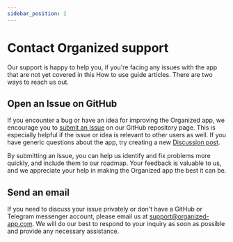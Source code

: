 ```yaml
---
sidebar_position: 2
---
```


# Contact Organized support

Our support is happy to help you, if you're facing any issues with the app that are not yet covered in this How to use guide articles. There are two ways to reach us out.

## Open an Issue on GitHub

If you encounter a bug or have an idea for improving the Organized app, we encourage you to [submit an Issue](https://github.com/sws2apps/organized-app/issues/new/choose) on our GitHub repository page. This is especially helpful if the issue or idea is relevant to other users as well. If you have generic questions about the app, try creating a new [Discussion post](https://github.com/sws2apps/organized-app/discussions).

By submitting an Issue, you can help us identify and fix problems more quickly, and include them to our roadmap. Your feedback is valuable to us, and we appreciate your help in making the Organized app the best it can be.

## Send an email

If you need to discuss your issue privately or don't have a GitHub or Telegram messenger account, please email us at [support@organized-app.com](mailto:support@organized-app.com). We will do our best to respond to your inquiry as soon as possible and provide any necessary assistance.